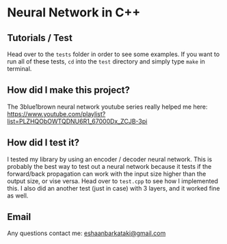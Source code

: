# Neural Network in C++

## Tutorials / Test
Head over to the `tests` folder in order to see some examples. If you want to run all of these tests, `cd` into the `test` directory and simply type `make` in terminal.

## How did I make this project?

The 3blue1brown neural network youtube series really helped me here: https://www.youtube.com/playlist?list=PLZHQObOWTQDNU6R1_67000Dx_ZCJB-3pi

## How did I test it?

I tested my library by using an encoder / decoder neural network. This is probably the best way to test out a neural network because it tests if the forward/back propagation can work with the input size higher than the output size, or vise versa. Head over to `test.cpp` to see how I implemented this. I also did an another test (just in case) with 3 layers, and it worked fine as well.

## Email
Any questions contact me: eshaanbarkataki@gmail.com
